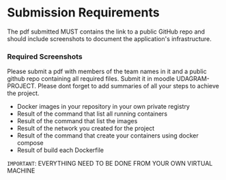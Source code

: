 # Submission Requirements

The pdf submitted MUST contains the link to a public GitHub repo and should include screenshots to document the application's infrastructure.

### Required Screenshots

Please submit a pdf with members of the team names in it and a public github repo containing all required files. Submit it in moodle UDAGRAM-PROJECT. Please dont forget to add summaries of all your steps to achieve the project.

- Docker images in your repository in your own private registry
- Result of the command that list all running containers
- Result of the command that list the images
- Result of the network you created for the project
- Result of the command that create your containers using docker compose
- Result of build each Dockerfile

`IMPORTANT`: EVERYTHING NEED TO BE DONE FROM YOUR OWN VIRTUAL MACHINE
